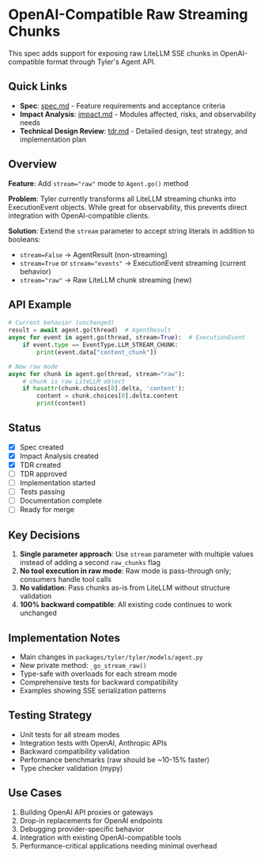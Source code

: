 # OpenAI-Compatible Raw Streaming Chunks

This spec adds support for exposing raw LiteLLM SSE chunks in OpenAI-compatible format through Tyler's Agent API.

## Quick Links

- **Spec**: [spec.md](./spec.md) - Feature requirements and acceptance criteria
- **Impact Analysis**: [impact.md](./impact.md) - Modules affected, risks, and observability needs
- **Technical Design Review**: [tdr.md](./tdr.md) - Detailed design, test strategy, and implementation plan

## Overview

**Feature**: Add `stream="raw"` mode to `Agent.go()` method

**Problem**: Tyler currently transforms all LiteLLM streaming chunks into ExecutionEvent objects. While great for observability, this prevents direct integration with OpenAI-compatible clients.

**Solution**: Extend the `stream` parameter to accept string literals in addition to booleans:
- `stream=False` → AgentResult (non-streaming)
- `stream=True` or `stream="events"` → ExecutionEvent streaming (current behavior)
- `stream="raw"` → Raw LiteLLM chunk streaming (new)

## API Example

```python
# Current behavior (unchanged)
result = await agent.go(thread)  # AgentResult
async for event in agent.go(thread, stream=True):  # ExecutionEvent
    if event.type == EventType.LLM_STREAM_CHUNK:
        print(event.data["content_chunk"])

# New raw mode
async for chunk in agent.go(thread, stream="raw"):
    # chunk is raw LiteLLM object
    if hasattr(chunk.choices[0].delta, 'content'):
        content = chunk.choices[0].delta.content
        print(content)
```

## Status

- [x] Spec created
- [x] Impact Analysis created
- [x] TDR created
- [ ] TDR approved
- [ ] Implementation started
- [ ] Tests passing
- [ ] Documentation complete
- [ ] Ready for merge

## Key Decisions

1. **Single parameter approach**: Use `stream` parameter with multiple values instead of adding a second `raw_chunks` flag
2. **No tool execution in raw mode**: Raw mode is pass-through only; consumers handle tool calls
3. **No validation**: Pass chunks as-is from LiteLLM without structure validation
4. **100% backward compatible**: All existing code continues to work unchanged

## Implementation Notes

- Main changes in `packages/tyler/tyler/models/agent.py`
- New private method: `_go_stream_raw()`
- Type-safe with overloads for each stream mode
- Comprehensive tests for backward compatibility
- Examples showing SSE serialization patterns

## Testing Strategy

- Unit tests for all stream modes
- Integration tests with OpenAI, Anthropic APIs
- Backward compatibility validation
- Performance benchmarks (raw should be ~10-15% faster)
- Type checker validation (mypy)

## Use Cases

1. Building OpenAI API proxies or gateways
2. Drop-in replacements for OpenAI endpoints
3. Debugging provider-specific behavior
4. Integration with existing OpenAI-compatible tools
5. Performance-critical applications needing minimal overhead

